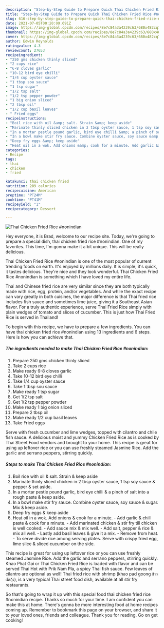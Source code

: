 ```yaml
---
description: "Step-by-Step Guide to Prepare Quick Thai Chicken Fried Rice #nonindian"
title: "Step-by-Step Guide to Prepare Quick Thai Chicken Fried Rice #nonindian"
slug: 616-step-by-step-guide-to-prepare-quick-thai-chicken-fried-rice-nonindian
date: 2021-07-05T00:20:00.691Z
image: https://img-global.cpcdn.com/recipes/8e7c84a3a4239c63/680x482cq70/thai-chicken-fried-rice-nonindian-recipe-main-photo.jpg
thumbnail: https://img-global.cpcdn.com/recipes/8e7c84a3a4239c63/680x482cq70/thai-chicken-fried-rice-nonindian-recipe-main-photo.jpg
cover: https://img-global.cpcdn.com/recipes/8e7c84a3a4239c63/680x482cq70/thai-chicken-fried-rice-nonindian-recipe-main-photo.jpg
author: Edwin Reynolds
ratingvalue: 4.3
reviewcount: 27653
recipeingredient:
- "250 gms chicken thinly sliced"
- "2 cups rice"
- "6-8 cloves garlic"
- "10-12 bird eye chilli"
- "1/4 cup oyster sauce"
- "1 tbsp sou sauce"
- "1 tsp sugar"
- "1/2 tsp salt"
- "1/2 tsp pepper powder"
- "1 big onion sliced"
- "2 tbsp oil"
- "1/2 cup basil leaves"
- " Fried eggs"
recipeinstructions:
- "Boil rice with oil &amp; salt. Strain &amp; keep aside"
- "Marinate thinly sliced chicken in 2 tbsp oyster sauce, 1 tsp soy sauce &amp; pepper &amp; set aside."
- "In a mortar pestle pound garlic, bird eye chilli &amp; a pinch of salt into a rough paste &amp; keep aside."
- "In a bowl make stir fry sauce. Combine oyster sauce, soy sauce &amp; sugar. Mix &amp; keep aside."
- "Deep fry eggs &amp; keep aside"
- "Heat oil in a wok. Add onions &amp; cook for a minute. Add garlic &amp; chill paste &amp; cook for a minute. Add marinated chicken &amp; stir fry till chicken is well cooked. Add sauce mix &amp; mix well. Add salt, pepper &amp; rice &amp; mix all well. Lastly add basil leaves &amp; give it a mix.  Remove from heat. To serve divide rice among serving plates. Serve with crispy fried egg, lime slice &amp; sliced cucumber on the side."
categories:
- Recipe
tags:
- thai
- chicken
- fried

katakunci: thai chicken fried 
nutrition: 289 calories
recipecuisine: American
preptime: "PT24M"
cooktime: "PT41M"
recipeyield: "1"
recipecategory: Dessert

---
```



![Thai Chicken Fried Rice #nonindian](https://img-global.cpcdn.com/recipes/8e7c84a3a4239c63/680x482cq70/thai-chicken-fried-rice-nonindian-recipe-main-photo.jpg)

Hey everyone, it is Brad, welcome to our recipe site. Today, we're going to prepare a special dish, thai chicken fried rice #nonindian. One of my favorites. This time, I'm gonna make it a bit unique. This will be really delicious.

Thai Chicken Fried Rice #nonindian is one of the most popular of current trending foods on earth. It's enjoyed by millions daily. It is simple, it's quick, it tastes delicious. They're nice and they look wonderful. Thai Chicken Fried Rice #nonindian is something which I have loved my entire life.

Thai and Chinese fried rice are very similar since they are both typically made with rice, egg, protein, and/or vegetables. And while the exact recipe can vary greatly in both cuisines, the major difference is that Thai fried rice includes fish sauce and sometimes lime juice, giving it a Southeast Asian flavor. For a truly authentic experience, serve Thai Fried Rice simply with plain wedges of tomato and slices of cucumber. This is just how Thai Fried Rice is served in Thailand!


To begin with this recipe, we have to prepare a few ingredients. You can have thai chicken fried rice #nonindian using 13 ingredients and 6 steps. Here is how you can achieve that.

<!--inarticleads1-->

##### The ingredients needed to make Thai Chicken Fried Rice #nonindian:

1. Prepare 250 gms chicken thinly sliced
1. Take 2 cups rice
1. Make ready 6-8 cloves garlic
1. Take 10-12 bird eye chilli
1. Take 1/4 cup oyster sauce
1. Take 1 tbsp sou sauce
1. Make ready 1 tsp sugar
1. Get 1/2 tsp salt
1. Get 1/2 tsp pepper powder
1. Make ready 1 big onion sliced
1. Prepare 2 tbsp oil
1. Make ready 1/2 cup basil leaves
1. Take  Fried eggs


Serve with fresh cucumber and lime wedges, topped with cilantro and chile fish sauce. A delicious moist and yummy Chicken Fried Rice as is cooked by Thai Street Food vendors and brought to your home. This recipe is great for using up leftover rice or you can use freshly steamed Jasmine Rice. Add the garlic and serrano peppers, stirring quickly. 

<!--inarticleads2-->

##### Steps to make Thai Chicken Fried Rice #nonindian:

1. Boil rice with oil &amp; salt. Strain &amp; keep aside
1. Marinate thinly sliced chicken in 2 tbsp oyster sauce, 1 tsp soy sauce &amp; pepper &amp; set aside.
1. In a mortar pestle pound garlic, bird eye chilli &amp; a pinch of salt into a rough paste &amp; keep aside.
1. In a bowl make stir fry sauce. Combine oyster sauce, soy sauce &amp; sugar. Mix &amp; keep aside.
1. Deep fry eggs &amp; keep aside
1. Heat oil in a wok. Add onions &amp; cook for a minute. - Add garlic &amp; chill paste &amp; cook for a minute. - Add marinated chicken &amp; stir fry till chicken is well cooked. - Add sauce mix &amp; mix well. - Add salt, pepper &amp; rice &amp; mix all well. - Lastly add basil leaves &amp; give it a mix.  - Remove from heat. - To serve divide rice among serving plates. Serve with crispy fried egg, lime slice &amp; sliced cucumber on the side.


This recipe is great for using up leftover rice or you can use freshly steamed Jasmine Rice. Add the garlic and serrano peppers, stirring quickly. Khao Phat Gai or Thai Chicken Fried Rice is loaded with flavor and can be served Thai Hot with Prik Nam Pla, a spicy Thai fish sauce. Few leaves of cilantro are optional as well! Thai fried rice with shrimp (khao pad goong ข้าวผัดกุ้ง), is a very typical Thai street food dish, available at all stir fry restaurants. 

So that's going to wrap it up with this special food thai chicken fried rice #nonindian recipe. Thanks so much for your time. I am confident you can make this at home. There's gonna be more interesting food at home recipes coming up. Remember to bookmark this page on your browser, and share it to your loved ones, friends and colleague. Thank you for reading. Go on get cooking!
